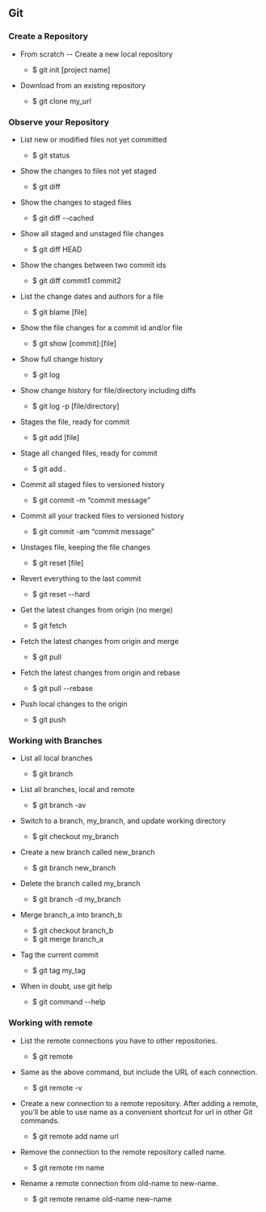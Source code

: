 ## Git


### Create a Repository

- From scratch -- Create a new local repository
    + $ git init [project name]
    
- Download from an existing repository
    + $ git clone my_url
    
### Observe your Repository

- List new or modified files not yet committed
    + $ git status

- Show the changes to files not yet staged
    + $ git diff
     
- Show the changes to staged files
    + $ git diff --cached
    
- Show all staged and unstaged file changes
    + $ git diff HEAD

- Show the changes between two commit ids
    + $ git diff commit1 commit2

- List the change dates and authors for a file
    + $ git blame [file]

- Show the file changes for a commit id and/or file
    + $ git show [commit]:[file]

- Show full change history
    + $ git log

- Show change history for file/directory including diffs
    + $ git log -p [file/directory]

- Stages the file, ready for commit
    + $ git add [file]

- Stage all changed files, ready for commit
    + $ git add .

- Commit all staged files to versioned history
    + $ git commit -m “commit message”

- Commit all your tracked files to versioned history
    + $ git commit -am “commit message”

- Unstages file, keeping the file changes
    + $ git reset [file]

- Revert everything to the last commit
    + $ git reset --hard

- Get the latest changes from origin (no merge)
    + $ git fetch

- Fetch the latest changes from origin and merge
    + $ git pull

- Fetch the latest changes from origin and rebase
    + $ git pull --rebase

- Push local changes to the origin
    + $ git push

### Working with Branches

- List all local branches
    + $ git branch

- List all branches, local and remote
    + $ git branch -av

- Switch to a branch, my_branch,
and update working directory
    + $ git checkout my_branch

- Create a new branch called new_branch
    + $ git branch new_branch

- Delete the branch called my_branch
    + $ git branch -d my_branch

- Merge branch_a into branch_b
    + $ git checkout branch_b
    + $ git merge branch_a

- Tag the current commit
    + $ git tag my_tag

- When in doubt, use git help
    + $ git command --help

### Working with remote 

- List the remote connections you have to other repositories.
    + $ git remote
    
- Same as the above command, but include the URL of each connection.
    + $ git remote -v

- Create a new connection to a remote repository. After adding a remote, you’ll be able to use name as a convenient shortcut for url in other Git commands.
    + $ git remote add name url

- Remove the connection to the remote repository called name.
    + $ git remote rm name

- Rename a remote connection from old-name to new-name.
    + $ git remote rename old-name new-name